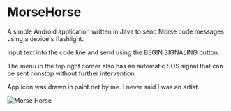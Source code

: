 # MorseHorse
A simple Android application written in Java to send Morse code messages using a device's flashlight.

Input text into the code line and send using the BEGIN SIGNALING button.

The menu in the top right corner also has an automatic SOS signal that can be sent nonstop without further intervention. 

App icon was drawn in paint.net by me. I never said I was an artist.


![Morse Horse](https://user-images.githubusercontent.com/9030473/233276317-b95100c6-9558-4097-b518-a2b8973488c9.jpg)
